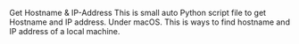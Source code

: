 Get Hostname & IP-Address
This is small auto Python script file to get Hostname and IP address. Under macOS. 
This is ways to find hostname and IP address of a local machine. 
